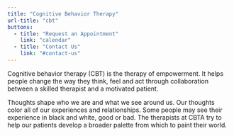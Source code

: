 ```yaml
---
title: "Cognitive Behavior Therapy"
url-title: "cbt"
buttons:
  - title: "Request an Appointment"
    link: "calendar"
  - title: "Contact Us"
    link: "#contact-us"
---
```

 Cognitive behavior therapy (CBT) is the therapy of empowerment. It helps people change the way they think, feel and act through collaboration between a skilled therapist and a motivated patient.

Thoughts shape who we are and what we see around us. Our thoughts color all of our experiences and relationships. Some people may see their experience in black and white, good or bad. The therapists at CBTA try to help our patients develop a broader palette from which to paint their world.